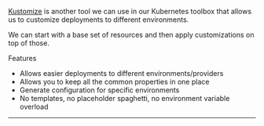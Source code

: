 

[Kustomize](https://kustomize.io/) is another tool we can use in our Kubernetes toolbox that allows us to customize deployments to different environments.

We can start with a base set of resources and then apply customizations on top of those.

Features
* Allows easier deployments to different environments/providers
* Allows you to keep all the common properties in one place
* Generate configuration for specific environments
* No templates, no placeholder spaghetti, no environment variable overload



---


